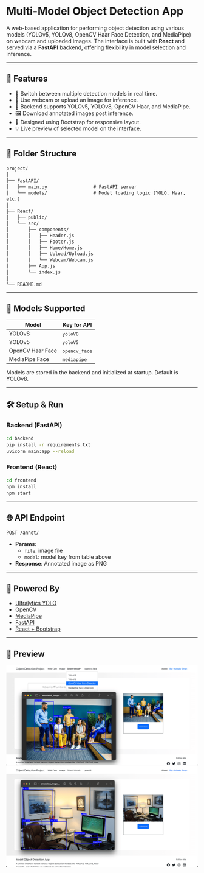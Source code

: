 # Multi-Model Object Detection App

A web-based application for performing object detection using various models (YOLOv5, YOLOv8, OpenCV Haar Face Detection, and MediaPipe) on webcam and uploaded images. The interface is built with **React** and served via a **FastAPI** backend, offering flexibility in model selection and inference.

---

## 🚀 Features

-  🔄 Switch between multiple detection models in real time.
-  📸 Use webcam or upload an image for inference.
-  🧠 Backend supports YOLOv5, YOLOv8, OpenCV Haar, and MediaPipe.
-  🖼️ Download annotated images post inference.
-  🧰 Designed using Bootstrap for responsive layout.
-  💡 Live preview of selected model on the interface.

---

## 📁 Folder Structure

```
project/
│
├── FastAPI/
│   ├── main.py                 # FastAPI server
│   └── models/                 # Model loading logic (YOLO, Haar, etc.)
│
├── React/
│   ├── public/
│   └── src/
│       ├── components/
│       │   ├── Header.js
│       │   ├── Footer.js
│       │   ├── Home/Home.js
│       │   ├── Upload/Upload.js
│       │   └── Webcam/Webcam.js
│       ├── App.js
│       └── index.js
│
└── README.md
```

---

## 🧪 Models Supported

| Model            | Key for API   |
| ---------------- | ------------- |
| YOLOv8           | `yoloV8`      |
| YOLOv5           | `yoloV5`      |
| OpenCV Haar Face | `opencv_face` |
| MediaPipe Face   | `mediapipe`   |

Models are stored in the backend and initialized at startup. Default is YOLOv8.

---

## 🛠️ Setup & Run

### Backend (FastAPI)

```bash
cd backend
pip install -r requirements.txt
uvicorn main:app --reload
```

### Frontend (React)

```bash
cd frontend
npm install
npm start
```

---

## 🌐 API Endpoint

`POST /annot/`

-  **Params**:
   -  `file`: image file
   -  `model`: model key from table above
-  **Response**: Annotated image as PNG

---

## 🧠 Powered By

-  [Ultralytics YOLO](https://github.com/ultralytics/ultralytics)
-  [OpenCV](https://opencv.org/)
-  [MediaPipe](https://mediapipe.dev/)
-  [FastAPI](https://fastapi.tiangolo.com/)
-  [React + Bootstrap](https://react-bootstrap.github.io/)

---

## 📸 Preview

<img src="React/public/preview-1.png" alt="alt text" style="width: 600px;" />

<img src="React/public/preview-2.png" alt="alt text" style="width: 600px;" />

